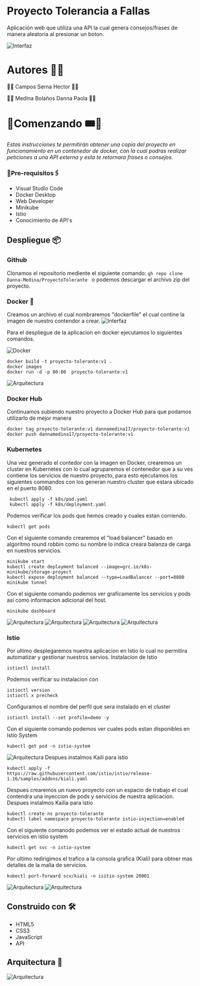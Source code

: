# Proyecto Tolerancia a Fallas

Aplicación web que utiliza una API la cual genera consejos/frases de manera aleatoria al presionar un boton.

![Interfaz](https://raw.githubusercontent.com/Danna-Medina/ProyectoTolerante/master/images/interfaz.jpg)


# Autores 👥💬

🔸🔹     Campos Serna Hector      🔹🔸 

🔹🔸  Medina Bolaños Danna Paola  🔸🔹 


# 🔸Comenzando 🎟️🎫

_Estas instrucciones te permitirán obtener una copia del proyecto en funcionamiento en un contenedor de docker, con la cual podras realizar peticiones a una API externa y esta te retornara frases o consejos._

### 🔹Pre-requisitos🖇️

* Visual Studio Code
* Docker Desktop 
* Web Developer
* Minikube
* Istio
* Conocimiento de API's


## Despliegue 📦
### Github <br>
Clonamos el repositorio mediente el siguiente comando: 
```gh repo clone Danna-Medina/ProyectoTolerante ```  o podemos descargar el archivo zip del proyecto.

### Docker 🐳 <br>

Creamos un archivo el cual nombraremos "dockerfile" el cual contine la imagen de nuestro contendor a crear.
![Interfaz](https://raw.githubusercontent.com/Danna-Medina/ProyectoTolerante/master/images/docker1.png)


Para el despliegue de la aplicacion en docker ejecutamos lo siguientes comandos.

![Docker](https://raw.githubusercontent.com/Danna-Medina/ProyectoTolerante/master/images/docker-image.jpg)

```
docker build -t proyecto-tolerante:v1 .
docker images
docker run -d -p 80:80  proyecto-tolerante:v1
```

![Arquitectura](https://raw.githubusercontent.com/Danna-Medina/ProyectoTolerante/master/images/local.png)

### Docker Hub
Continuamos subiendo nuestro proyecto a Docker Hub para que podamos utilizarlo de mejor manera
```
docker tag proyecto-tolerante:v1 dannamedina17/proyecto-tolerante:v1
docker push dannamedina17/proyecto-tolerante:v1
```

### Kubernetes
Una vez generado el contedor con la imagen en Docker, crearemos un cluster en Kubernetes con lo cual agruparemos el contenedor que a su ves contiene los servicios de nuestro proyecto, para esto ejecutamos los siguientes commandos con los generan nuestro cluster que estara ubicado en el puerto 8080.
```
 kubectl apply -f k8s/pod.yaml 
 kubectl apply -f k8s/deployment.yaml
```
Podemos verificar los pods que hemos creado y cuales estan corriendo.
```
kubectl get pods
```
Con el siguiente comando crearemos el "load balancer" basado en algoritmo round robbin como su nombre lo indica creara balanza de carga en nuestros servicios.
```
minikube start
kubectl create deployment balanced --image=grc.io/k8s-minikube/storage-proyect
kubectl expose deployment balanced --type=LoadBalancer --port=8080
minikube tunnel
```
Con el siguiente comando podemos ver graficamente los servicios y pods asi como informacion adicional del host.
```
minikube dashboard
```
![Arquitectura](https://raw.githubusercontent.com/Danna-Medina/ProyectoTolerante/master/images/kube.jpeg)
![Arquitectura](https://raw.githubusercontent.com/Danna-Medina/ProyectoTolerante/master/images/kube2.jpeg)
![Arquitectura](https://raw.githubusercontent.com/Danna-Medina/ProyectoTolerante/master/images/kube3.jpeg)
![Arquitectura](https://raw.githubusercontent.com/Danna-Medina/ProyectoTolerante/master/images/kube4.jpeg)


### Istio
Por ultimo desplegaremos nuestra aplicacion en Istio lo cual no permitira automatizar y gestionar nuestros servios.
Instalacion de Istio
```
istioctl install
```
Podemos verificar su instalacion con 
```
istioctl version
istioctl x precheck
```
Configuramos el nombre del perfil que sera instalado en el cluster
```
istioctl install --set profile=demo -y
```
Con el siguiente comando podemos ver cuales pods estan disponibles en Istio System
```
kubectl get pod -n istio-system
```
![Arquitectura](https://raw.githubusercontent.com/Danna-Medina/ProyectoTolerante/master/images/pod.jpeg)
Despues instalmos Kaili para istio
```
kubectl apply -f https://raw.githubusercontent.com/istio/istio/release-1.16/samples/addons/kiali.yaml
```
Despues crearemos un nuevo proyecto con un espacio de trabajo el cual contendra una inyeccion de pods y servicios de nuestra aplicacion.
Despues instalmos Kailia para istio
```
kubectl create ns proyecto-tolerante
kubectl label namespace proyecto-tolerante istio-injection=enabled
```
Con el siguiente comanodo podemos ver el estado actual de nuestros servicios en istio system
```
kubectl get svc -n istio-system
```
Por ultimo redirigimos el trafico a la consola grafica (Kiali) para obtner mas detalles de la malla de servicios.
```
kubectl port-forward scv/kiali -n isitio-system 20001
```
![Arquitectura](https://raw.githubusercontent.com/Danna-Medina/ProyectoTolerante/master/images/isitio1.jpeg)
![Arquitectura](https://raw.githubusercontent.com/Danna-Medina/ProyectoTolerante/master/images/isitio2.jpeg)

## Construido con 🛠️
* HTML5
* CSS3
* JavaScript
* API

## Arquitectura 🧭
![Arquitectura](https://raw.githubusercontent.com/Danna-Medina/ProyectoTolerante/master/images/arquitectura.png)
